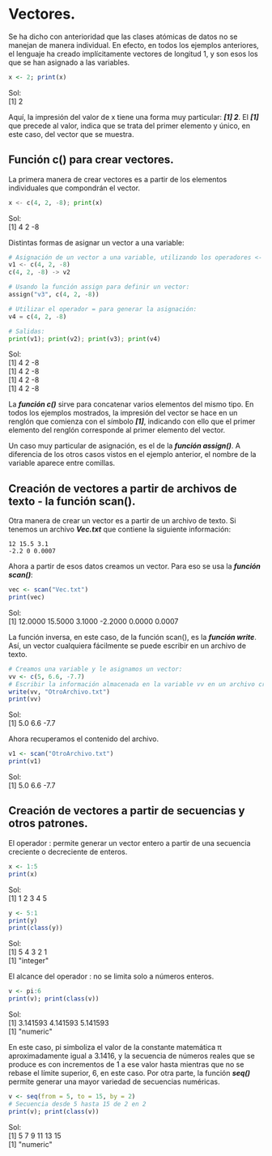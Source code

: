 # Vectores.
Se ha dicho con anterioridad que las clases atómicas de datos no se manejan de manera individual. En efecto, en todos los ejemplos anteriores, el lenguaje ha creado implícitamente vectores de longitud 1, y son esos los que se han asignado a las variables.

```R
x <- 2; print(x)
```
Sol:  
[1] 2  

Aquí, la impresión del valor de x tiene una forma muy particular: ***[1] 2***. El ***[1]*** que precede al valor, indica que se trata del primer elemento y único, en este caso, del vector que se muestra.  

## Función c() para crear vectores.
La primera manera de crear vectores es a partir de los elementos individuales que compondrán el vector.

```python
x <- c(4, 2, -8); print(x)
```
Sol:  
[1]  4  2 -8  

Distintas formas de asignar un vector a una variable:  

```python
# Asignación de un vector a una variable, utilizando los operadores <- y ->:
v1 <- c(4, 2, -8)
c(4, 2, -8) -> v2

# Usando la función assign para definir un vector:
assign("v3", c(4, 2, -8))

# Utilizar el operador = para generar la asignación:
v4 = c(4, 2, -8)

# Salidas:
print(v1); print(v2); print(v3); print(v4)
```
Sol:  
[1]  4  2 -8  
[1]  4  2 -8  
[1]  4  2 -8   
[1]  4  2 -8  

La ***función c()*** sirve para concatenar varios elementos del mismo tipo. En todos los ejemplos mostrados, la impresión del vector se hace en un renglón que comienza con el símbolo ***[1]***, indicando con ello que el primer elemento del renglón corresponde al primer elemento del vector.  

Un caso muy particular de asignación, es el de la ***función assign()***. A diferencia de los otros casos vistos en el ejemplo anterior, el nombre de la variable aparece entre comillas.

## Creación de vectores a partir de archivos de texto - la función scan().
Otra manera de crear un vector es a partir de un archivo de texto. Si tenemos un archivo ***Vec.txt*** que contiene la siguiente información:

```
12 15.5 3.1
-2.2 0 0.0007
```

Ahora a partir de esos datos creamos un vector. Para eso se usa la ***función scan()***:

```R
vec <- scan("Vec.txt")
print(vec)
```
Sol:  
[1] 12.0000 15.5000  3.1000 -2.2000  0.0000  0.0007  

La función inversa, en este caso, de la función scan(), es la ***función write***. Así, un vector cualquiera fácilmente se puede escribir en un archivo de texto.

```R
# Creamos una variable y le asignamos un vector:
vv <- c(5, 6.6, -7.7)
# Escribir la información almacenada en la variable vv en un archivo creado con el nombre "OtroArchivo.txt":
write(vv, "OtroArchivo.txt")
print(vv)
```
Sol:  
[1] 5.0  6.6 -7.7  

Ahora recuperamos el contenido del archivo.  

```R
v1 <- scan("OtroArchivo.txt")
print(v1)
```
Sol:  
[1]  5.0  6.6 -7.7  

## Creación de vectores a partir de secuencias y otros patrones.
El operador : permite generar un vector entero a partir de una secuencia creciente o decreciente de enteros.

```R
x <- 1:5
print(x)
```
Sol:  
[1] 1 2 3 4 5  

```R
y <- 5:1
print(y)
print(class(y))
```
Sol:  
[1] 5 4 3 2 1  
[1] "integer"  

El alcance del operador : no se limita solo a números enteros.  

```R
v <- pi:6
print(v); print(class(v))
```
Sol:  
[1] 3.141593 4.141593 5.141593  
[1] "numeric"  

En este caso, pi simboliza el valor de la constante matemática π aproximadamente igual a 3.1416, y la secuencia de números reales que se produce es con incrementos de 1 a ese valor hasta mientras que no se rebase el límite superior, 6, en este caso. Por otra parte, la función ***seq()*** permite generar una mayor variedad de secuencias numéricas.

```R
v <- seq(from = 5, to = 15, by = 2)
# Secuencia desde 5 hasta 15 de 2 en 2
print(v); print(class(v))
```
Sol:  
[1]  5  7  9 11 13 15  
[1] "numeric"  

```
